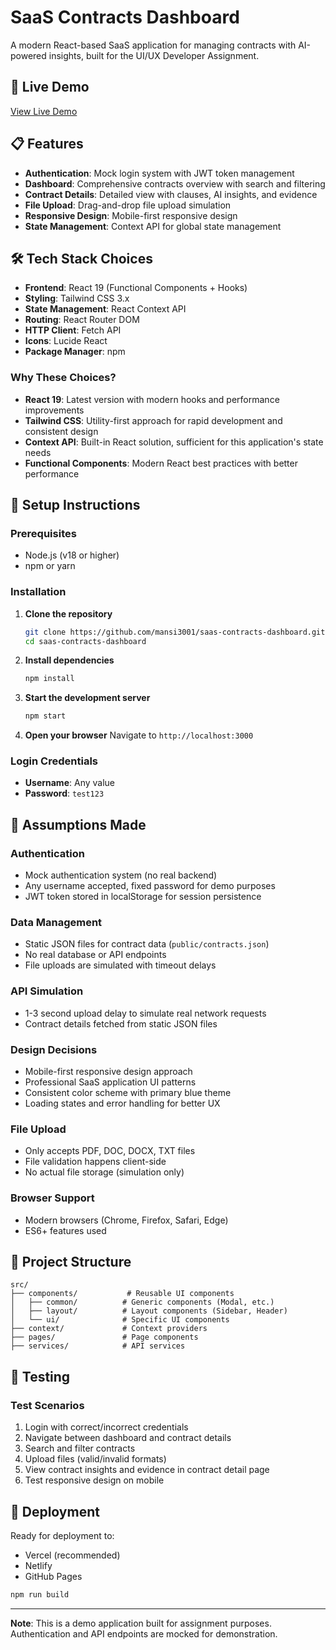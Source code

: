 # SaaS Contracts Dashboard

A modern React-based SaaS application for managing contracts with AI-powered insights, built for the UI/UX Developer Assignment.

## 🚀 Live Demo

[View Live Demo]()

## 📋 Features

- **Authentication**: Mock login system with JWT token management
- **Dashboard**: Comprehensive contracts overview with search and filtering
- **Contract Details**: Detailed view with clauses, AI insights, and evidence
- **File Upload**: Drag-and-drop file upload simulation
- **Responsive Design**: Mobile-first responsive design
- **State Management**: Context API for global state management

## 🛠️ Tech Stack Choices

- **Frontend**: React 19 (Functional Components + Hooks)
- **Styling**: Tailwind CSS 3.x
- **State Management**: React Context API
- **Routing**: React Router DOM
- **HTTP Client**: Fetch API
- **Icons**: Lucide React
- **Package Manager**: npm

### Why These Choices?

- **React 19**: Latest version with modern hooks and performance improvements
- **Tailwind CSS**: Utility-first approach for rapid development and consistent design
- **Context API**: Built-in React solution, sufficient for this application's state needs
- **Functional Components**: Modern React best practices with better performance

## 🚀 Setup Instructions

### Prerequisites
- Node.js (v18 or higher)
- npm or yarn

### Installation

1. **Clone the repository**
   ```bash
   git clone https://github.com/mansi3001/saas-contracts-dashboard.git
   cd saas-contracts-dashboard
   ```

2. **Install dependencies**
   ```bash
   npm install
   ```

3. **Start the development server**
   ```bash
   npm start
   ```

4. **Open your browser**
   Navigate to `http://localhost:3000`

### Login Credentials
- **Username**: Any value
- **Password**: `test123`

## 🔧 Assumptions Made

### Authentication
- Mock authentication system (no real backend)
- Any username accepted, fixed password for demo purposes
- JWT token stored in localStorage for session persistence

### Data Management
- Static JSON files for contract data (`public/contracts.json`)
- No real database or API endpoints
- File uploads are simulated with timeout delays

### API Simulation
- 1-3 second upload delay to simulate real network requests
- Contract details fetched from static JSON files

### Design Decisions
- Mobile-first responsive design approach
- Professional SaaS application UI patterns
- Consistent color scheme with primary blue theme
- Loading states and error handling for better UX

### File Upload
- Only accepts PDF, DOC, DOCX, TXT files
- File validation happens client-side
- No actual file storage (simulation only)

### Browser Support
- Modern browsers (Chrome, Firefox, Safari, Edge)
- ES6+ features used

## 📁 Project Structure

```
src/
├── components/           # Reusable UI components
│   ├── common/          # Generic components (Modal, etc.)
│   ├── layout/          # Layout components (Sidebar, Header)
│   └── ui/              # Specific UI components
├── context/             # Context providers
├── pages/               # Page components
├── services/            # API services
```

## 🧪 Testing

### Test Scenarios
1. Login with correct/incorrect credentials
2. Navigate between dashboard and contract details
3. Search and filter contracts
4. Upload files (valid/invalid formats)
5. View contract insights and evidence in contract detail page
6. Test responsive design on mobile

## 🚀 Deployment

Ready for deployment to:
- Vercel (recommended)
- Netlify
- GitHub Pages

```bash
npm run build
```

---

**Note**: This is a demo application built for assignment purposes. Authentication and API endpoints are mocked for demonstration.